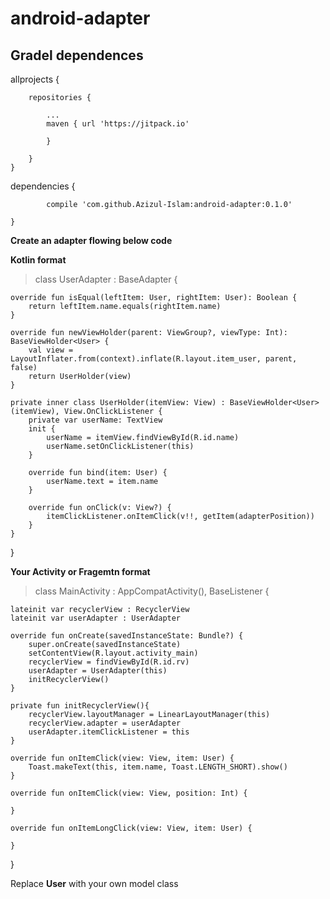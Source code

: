 # android-adapter

## Gradel dependences


allprojects {

		repositories {	
		
			...			
			maven { url 'https://jitpack.io' 
			
			}	
			
		}		
	}
  
  

dependencies 
       {
       
	        compile 'com.github.Azizul-Islam:android-adapter:0.1.0'	
		
	}
	
**Create an adapter flowing below code**

**Kotlin format**

> class UserAdapter : BaseAdapter<User> {
  
    override fun isEqual(leftItem: User, rightItem: User): Boolean {
        return leftItem.name.equals(rightItem.name)
    }

    override fun newViewHolder(parent: ViewGroup?, viewType: Int): BaseViewHolder<User> {
        val view = LayoutInflater.from(context).inflate(R.layout.item_user, parent, false)
        return UserHolder(view)
    }

    private inner class UserHolder(itemView: View) : BaseViewHolder<User>(itemView), View.OnClickListener {
        private var userName: TextView
        init {
            userName = itemView.findViewById(R.id.name)
            userName.setOnClickListener(this)
        }

        override fun bind(item: User) {
            userName.text = item.name
        }

        override fun onClick(v: View?) {
            itemClickListener.onItemClick(v!!, getItem(adapterPosition))
        }
    }

}

**Your Activity or Fragemtn format**

> class MainActivity : AppCompatActivity(), BaseListener<User> {


    lateinit var recyclerView : RecyclerView
    lateinit var userAdapter : UserAdapter

    override fun onCreate(savedInstanceState: Bundle?) {
        super.onCreate(savedInstanceState)
        setContentView(R.layout.activity_main)
        recyclerView = findViewById(R.id.rv)
        userAdapter = UserAdapter(this)
        initRecyclerView()
    }

    private fun initRecyclerView(){
        recyclerView.layoutManager = LinearLayoutManager(this)
        recyclerView.adapter = userAdapter
        userAdapter.itemClickListener = this
    }

    override fun onItemClick(view: View, item: User) {
        Toast.makeText(this, item.name, Toast.LENGTH_SHORT).show()
    }

    override fun onItemClick(view: View, position: Int) {

    }

    override fun onItemLongClick(view: View, item: User) {

    }
}

Replace **User** with your own model class
